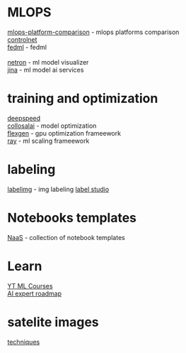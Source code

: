 # MLOPS

[mlops-platform-comparison](https://github.com/thoughtworks/mlops-platforms) - mlops platforms comparison \
[controlnet](https://github.com/lllyasviel/ControlNet) \
[fedml](https://doc.fedml.ai/starter/getting_started.html) - fedml \
\
[netron](https://github.com/lutzroeder/netron) - ml model visualizer \
[jina](https://github.com/jina-ai/jina) - ml model ai services

# training and optimization
[deepspeed](https://github.com/microsoft/DeepSpeed) \
[collosalai](https://github.com/hpcaitech/ColossalAI) - model optimization \
[flexgen](https://github.com/FMInference/FlexGen) - gpu optimization frameework \
[ray](https://github.com/ray-project/ray) - ml scaling frameework 

# labeling
[labelimg](https://github.com/heartexlabs/labelImg) - img labeling
[label studio](https://github.com/heartexlabs/label-studio)

# Notebooks templates

[NaaS](https://github.com/jupyter-naas/awesome-notebooks) - collection of notebook templates

# Learn
[YT ML Courses](https://github.com/dair-ai/ML-YouTube-Courses) \
[AI expert roadmap](https://github.com/AMAI-GmbH/AI-Expert-Roadmap)

# satelite images
[techniques](https://github.com/satellite-image-deep-learning/techniques)
